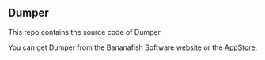## Dumper

This repo contains the source code of Dumper.

You can get Dumper from the Bananafish Software [website](http://bananafishsoftware.com/products/dumper) or the [AppStore](https://itunes.apple.com/gb/app/dumper/id781577745?mt=12).
